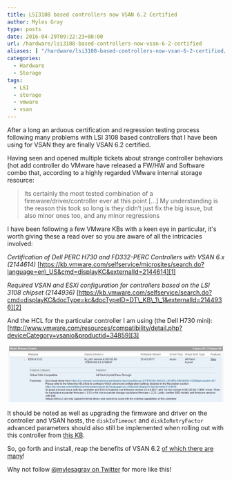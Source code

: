 ```yaml
---
title: LSI3108 based controllers now VSAN 6.2 Certified
author: Myles Gray
type: posts
date: 2016-04-29T09:22:23+00:00
url: /hardware/lsi3108-based-controllers-now-vsan-6-2-certified
aliases: [ "/hardware/lsi3108-based-controllers-now-vsan-6-2-certified/amp" ]
categories:
  - Hardware
  - Storage
tags:
  - LSI
  - storage
  - vmware
  - vsan
---
```


After a long an arduous certification and regression testing process following many problems with LSI 3108 based controllers that I have been using for VSAN they are finally VSAN 6.2 certified.

Having seen and opened multiple tickets about strange controller behaviors (hot add controller do VMware have released a FW/HW and Software combo that, according to a highly regarded VMware internal storage resource:

> Its certainly the most tested combination of a firmware/driver/controller ever at this point [...] My understanding is the reason this took so long is they didn’t just fix the big issue, but also minor ones too, and any minor regressions

I have been following a few VMware KBs with a keen eye in particular, it's worth giving these a read over so you are aware of all the intricacies involved:

_Certification of Dell PERC H730 and FD332-PERC Controllers with VSAN 6.x (2144614)_ [https://kb.vmware.com/selfservice/microsites/search.do?language=en\_US&cmd=displayKC&externalId=2144614][1]

_Required VSAN and ESXi configuration for controllers based on the LSI 3108 chipset (2144936)_ [https://kb.vmware.com/selfservice/search.do?cmd=displayKC&docType=kc&docTypeID=DT\_KB\_1\_1&externalId=2144936][2]

And the HCL for the particular controller I am using (the Dell H730 mini): [http://www.vmware.com/resources/compatibility/detail.php?deviceCategory=vsanio&productid=34859][3]

![VSAN HCL][4]

It should be noted as well as upgrading the firmware and driver on the controller and VSAN hosts, the `diskIoTimeout` and `diskIoRetryFactor` advanced parameters should also still be implemented when rolling out with this controller from [this KB][2].

So, go forth and install, reap the benefits of VSAN 6.2 [of which there are many][5]!

Why not follow [@mylesagray on Twitter][6] for more like this!

 [1]: https://kb.vmware.com/selfservice/microsites/search.do?language=en_US&cmd=displayKC&externalId=2144614
 [2]: https://kb.vmware.com/selfservice/search.do?cmd=displayKC&docType=kc&docTypeID=DT_KB_1_1&externalId=2144936
 [3]: http://www.vmware.com/resources/compatibility/detail.php?deviceCategory=vsanio&productid=34859
 [4]: images/Image-1-1.png
 [5]: http://cormachogan.com/2016/02/10/vsan-6-2-an-overview-of-the-new-virtual-san-6-2-features/
 [6]: https://twitter.com/mylesagray